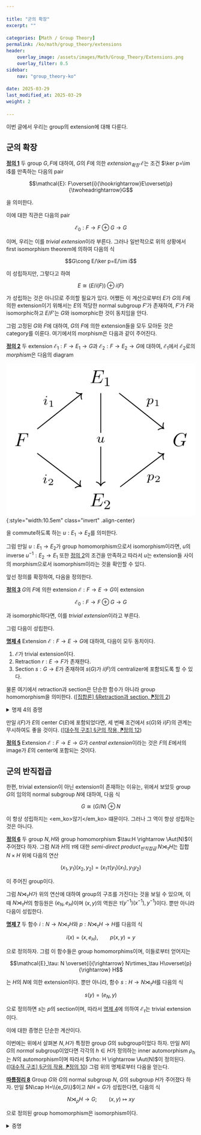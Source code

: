 ```yaml
---

title: "군의 확장"
excerpt: ""

categories: [Math / Group Theory]
permalink: /ko/math/group_theory/extensions
header:
    overlay_image: /assets/images/Math/Group_Theory/Extensions.png
    overlay_filter: 0.5
sidebar: 
    nav: "group_theory-ko"

date: 2025-03-29
last_modified_at: 2025-03-29
weight: 2

---
```


이번 글에서 우리는 group의 extension에 대해 다룬다. 

## 군의 확장

<div class="definition" markdown="1">

<ins id="def1">**정의 1**</ins> 두 group $G, F$에 대하여, $G$의 $F$에 의한 *extension<sub>확장</sub>* $\mathcal{E}$는 조건 $\ker p=\im i$를 만족하는 다음의 pair

$$\mathcal{E}: F\overset{i}{\hookrightarrow}E\overset{p}{\twoheadrightarrow}G$$

을 의미한다. 

</div>

이에 대한 직관은 다음의 pair

$$\mathcal{E}_0: F \rightarrow F\oplus G \rightarrow G$$

이며, 우리는 이를 *trivial extension*이라 부른다. 그러나 일반적으로 위의 상황에서 first isomorphism theorem에 의하여 다음의 식

$$G\cong E/\ker p=E/\im i$$

이 성립하지만, 그렇다고 하여

$$E\cong (E/i(F))\oplus i(F)$$

가 성립하는 것은 아니므로 주의할 필요가 있다. 어쨌든 이 계산으로부터 $E$가 $G$의 $F$에 의한 extension이기 위해서는 $E$의 적당한 normal subgroup $F'$가 존재하여, $F'$가 $F$와 isomorphic하고 $E/F'$는 $G$와 isomorphic한 것이 동치임을 안다. 

그럼 고정된 $G$와 $F$에 대하여, $G$의 $F$에 의한 extension들을 모두 모아둔 것은 category를 이룬다. 여기에서의 morphism은 다음과 같이 주어진다. 

<div class="definition" markdown="1">

<ins id="def2">**정의 2**</ins> 두 extension $\mathcal{E}_1: F \rightarrow E_1 \rightarrow G$과 $\mathcal{E}_2:F \rightarrow E_2 \rightarrow G$에 대하여, $\mathcal{E}_1$에서 $\mathcal{E}_2$로의 *morphism*은 다음의 diagram

![morphism_of_extensions](/assets/images/Math/Group_Theory/Extensions-1.png){:style="width:10.5em" class="invert" .align-center}

을 commute하도록 하는 $u:E_1 \rightarrow E_2$를 의미한다.  

</div>

그럼 만일 $u:E_1 \rightarrow E_2$가 group homomorphism으로서 isomorphism이라면, $u$의 inverse $u^{-1}: E_2 \rightarrow E_1$ 또한 [정의 2](#def2)의 조건을 만족하고 따라서 $u$는 extension들 사이의 morphism으로서 isomorphism이라는 것을 확인할 수 있다. 

앞선 정의를 확장하여, 다음을 정의한다. 

<div class="definition" markdown="1">

<ins id="def3">**정의 3**</ins> $G$의 $F$에 의한 extension $\mathcal{E}:F \rightarrow E \rightarrow G$이 extension

$$\mathcal{E}_0:F \rightarrow F\oplus G \rightarrow G$$

과 isomorphic하다면, 이를 *trivial extension*이라고 부른다. 

</div>

그럼 다음이 성립한다. 

<div class="proposition" markdown="1">

<ins id="prop4">**명제 4**</ins> Extension $\mathcal{E}:F \rightarrow E \rightarrow G$에 대하여, 다음이 모두 동치이다.

1. $\mathcal{E}$가 trivial extension이다.
2. Retraction $r: E \rightarrow F$가 존재한다. 
3. Section $s: G \rightarrow E$가 존재하여 $s(G)$가 $i(F)$의 centralizer에 포함되도록 할 수 있다. 

</div>

물론 여기에서 retraction과 section은 단순한 함수가 아니라 group homomorphism을 의미한다. ([\[집합론\] §Retraction과 section, ⁋정의 2](/ko/math/set_theory/retraction_and_section#def2))

<details class="proof--alone" markdown="1">
<summary>명제 4의 증명</summary>

우선 첫째 조건을 가정하고 다음의 diagram

![retraction_and_section](/assets/images/Math/Group_Theory/Extensions-2.png){:style="width:12em" class="invert" .align-center}

를 생각하자. 그럼 이로부터 retraction $r:E \rightarrow F$를 $\pr_1\circ u$로, $s:G \rightarrow E$를 $u^{-1}\circ\iota_2$로 정의하면 된다.

거꾸로 둘째 조건이 성립한다 가정하자. 그럼 $(r,p): E \rightarrow F\oplus G$가 주어진 extension과 $F \rightarrow F\oplus G \rightarrow G$ 사이의 isomorphism이 된다. 비슷하게 셋째 조건을 가정하자. 그럼 $s(G)$가 $i(F)$의 centralizer에 포함되므로 $F\oplus G$에서 $F$와 $G$의 weak direct product를 거친 후 $E$로 가는 morphism을 만들 수 있다. 

</details>

만일 $i(F)$가 $E$의 center $C(E)$에 포함되었다면, 세 번째 조건에서 $s(G)$와 $i(F)$의 관계는 무시하여도 좋을 것이다. ([\[대수적 구조\] §군의 작용, ⁋정의 12](/ko/math/algebraic_structures/group_actions#def12))

<div class="definition" markdown="1">

<ins id="def5">**정의 5**</ins> Extension $\mathcal{E}:F \rightarrow E \rightarrow G$가 *central extension*이라는 것은 $F$의 $E$에서의 image가 $E$의 center에 포함되는 것이다. 

</div>

## 군의 반직접곱

한편, trivial extension이 아닌 extension이 존재하는 이유는, 위에서 보았듯 group $G$의 임의의 normal subgroup $N$에 대하여, 다음 식

$$G\cong (G/N)\oplus N$$

이 항상 성립하지는 <em_ko>않기</em_ko> 떄문이다. 그러나 그 역이 항상 성립하는 것은 아니다. 

<div class="definition" markdown="1">

<ins id="def6">**정의 6**</ins> 두 group $N,H$와 group homomorphism $\tau:H \rightarrow \Aut(N)$이 주어졌다 하자. 그럼 $N$과 $H$의 $\tau$에 대한 *semi-direct product<sub>반직접곱</sub>* $N\rtimes_\tau H$는 집합 $N\times H$ 위에 다음의 연산

$$(x_1,y_1)(x_2,y_2)=(x_1\tau(y_1)(x_1), y_1y_2)$$

이 주어진 group이다. 

</div>

그럼 $N\rtimes_\tau H$가 위의 연산에 대하여 group의 구조를 가진다는 것을 보일 수 있으며, 이 때 $N\rtimes_\tau H$의 항등원은 $(e_N, e_H)$이며 $(x,y)$의 역원은 $\tau(y^{-1})(x^{-1}), y^{-1})$이다. 뿐만 아니라 다음이 성립한다.

<div class="proposition" markdown="1">

<ins id="prop7">**명제 7**</ins> 두 함수 $i: N \rightarrow N\rtimes_\tau H$와 $p: N\rtimes_\tau H\rightarrow H$를 다음의 식

$$i(x)=(x, e_H),\qquad p(x,y)=y$$

으로 정의하자. 그럼 이 함수들은 group homomorphims이며, 이들로부터 얻어지는

$$\mathcal{E}_\tau: N \overset{i}{\rightarrow} N\rtimes_\tau H\overset{p}{\rightarrow} H$$

는 $H$의 $N$에 의한 extension이다. 뿐만 아니라, 함수 $s: H \rightarrow N\rtimes_\tau H$를 다음의 식

$$s(y)=(e_N, y)$$

으로 정의하면 $s$는 $p$의 section이며, 따라서 [명제 4](#prop4)에 의하여 $\mathcal{E}_\tau$는 trivial extension이다.

</div>

이에 대한 증명은 단순한 계산이다. 

이번에는 위에서 살펴본 $N,H$가 특정한 group $G$의 subgroup이었다 하자. 만일 $N$이 $G$의 *normal* subgroup이었다면 각각의 $h\in H$가 정의하는 inner automorphism $\rho_h$는 $N$의 automorphism이며 따라서 $\rho: H \rightarrow \Aut(N)$이 정의된다. ([\[대수적 구조\] §군의 작용, ⁋정의 10](/ko/math/algebraic_structures/group_actions#def10)) 그럼 위의 명제로부터 다음을 얻는다.

<div class="proposition" markdown="1">

<ins id="cor8">**따름정리 8**</ins> Group $G$와 $G$의 normal subgroup $N$, $G$의 subgroup $H$가 주어졌다 하자. 만일 $N\cap H=\\{e_G\\}$이고 $NH=G$가 성립한다면, 다음의 식

$$N\rtimes_\rho H \rightarrow G;\qquad (x,y)\mapsto xy$$

으로 정의된 group homomorphism은 isomorphism이다. 

</div>
<details class="proof" markdown="1">
<summary>증명</summary>

역함수를 만들어주면 충분하다. 이를 위해서는 조건 $NH=G$를 이용하여 $G$의 임의의 원소 $g$에 대해 $g=xy$를 만족하는 적당한 $x\in N$, $y\in H$를 찾아야 하는데, 이는 일반적으로는 불가능하지만 $N$이 $G$의 *normal* subgroup이므로 가능하다. 나머지는 단순한 계산이다.

</detais>

이 경우 $G$가 $N$과 $H$의 (internal) semi-direct product라고 말한다. External semi-direct product와 internal semi-direct product의 차이는 단순히 처음 시작을 어디서 했느냐일 뿐이며 중요한 것은 아니다. 

---

**참고문헌**

**[Bou]** Bourbaki, N. Algebra I. *Elements of Mathematics*. Springer. 1998.  

---


FTFGAG
Sylow
solvable S_5
